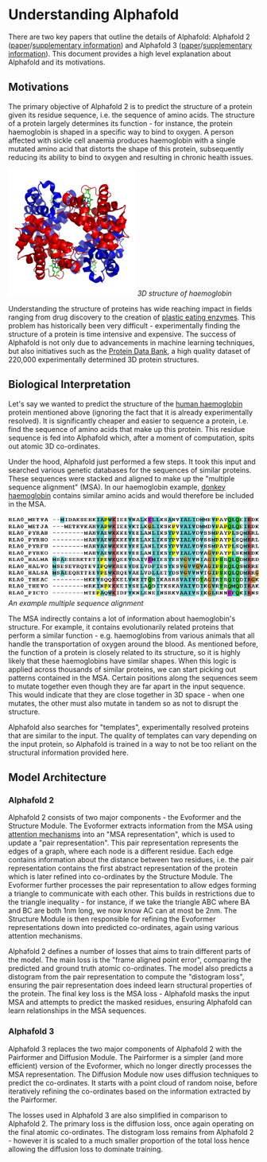 # Understanding Alphafold
There are two key papers that outline the details of Alphafold: Alphafold 2 ([paper](https://www.nature.com/articles/s41586-021-03819-2)/[supplementary information](https://static-content.springer.com/esm/art%3A10.1038%2Fs41586-021-03819-2/MediaObjects/41586_2021_3819_MOESM1_ESM.pdf)) and Alphafold 3 ([paper](https://www.nature.com/articles/s41586-024-07487-w)/[supplementary information](https://static-content.springer.com/esm/art%3A10.1038%2Fs41586-024-07487-w/MediaObjects/41586_2024_7487_MOESM1_ESM.pdf)). This document provides a high level explanation about Alphafold and its motivations.

## Motivations
The primary objective of Alphafold 2 is to predict the structure of a protein given its residue sequence, i.e. the sequence of amino acids. The structure of a protein largely determines its function - for instance, the protein haemoglobin is shaped in a specific way to bind to oxygen. A person affected with sickle cell anaemia produces haemoglobin with a single mutated amino acid that distorts the shape of this protein, subsequently reducing its ability to bind to oxygen and resulting in chronic health issues.

![Haemoglobin](assets/haemoglobin.png)
*3D structure of haemoglobin*

Understanding the structure of proteins has wide reaching impact in fields ranging from drug discovery to the creation of [plastic eating enzymes](https://deepmind.google/discover/blog/creating-plastic-eating-enzymes-that-could-save-us-from-pollution/). This problem has historically been very difficult - experimentally finding the structure of a protein is time intensive and expensive. The success of Alphafold is not only due to advancements in machine learning techniques, but also initiatives such as the [Protein Data Bank](https://www.rcsb.org/), a high quality dataset of 220,000 experimentally determined 3D protein structures.

## Biological Interpretation
Let's say we wanted to predict the structure of the [human haemoglobin](https://www.rcsb.org/structure/1a3n) protein mentioned above (ignoring the fact that it is already experimentally resolved). It is significantly cheaper and easier to sequence a protein, i.e. find the sequence of amino acids that make up this protein. This residue sequence is fed into Alphafold which, after a moment of computation, spits out atomic 3D co-ordinates.

Under the hood, Alphafold just performed a few steps. It took this input and searched various genetic databases for the sequences of similar proteins. These sequences were stacked and aligned to make up the "multiple sequence alignment" (MSA). In our haemoglobin example, [donkey haemoglobin](https://www.rcsb.org/sequence/1S0H) contains similar amino acids and would therefore be included in the MSA.

![MSA example](assets/msa-example.png)
*An example multiple sequence alignment*

The MSA indirectly contains a lot of information about haemoglobin's structure. For example, it contains evolutionarily related proteins that perform a similar function - e.g. haemoglobins from various animals that all handle the transportation of oxygen around the blood. As mentioned before, the function of a protein is closely related to its structure, so it is highly likely that these haemoglobins have similar shapes. When this logic is applied across thousands of similar proteins, we can start picking out patterns contained in the MSA. Certain positions along the sequences seem to mutate together even though they are far apart in the input sequence. This would indicate that they are close together in 3D space - when one mutates, the other must also mutate in tandem so as not to disrupt the structure.

Alphafold also searches for "templates", experimentally resolved proteins that are similar to the input. The quality of templates can vary depending on the input protein, so Alphafold is trained in a way to not be too reliant on the structural information provided here.

## Model Architecture
### Alphafold 2
Alphafold 2 consists of two major components - the Evoformer and the Structure Module. The Evoformer extracts information from the MSA using [attention mechanisms](https://en.wikipedia.org/wiki/Attention_(machine_learning)) into an "MSA representation", which is used to update a "pair representation". This pair representation represents the edges of a graph, where each node is a different residue. Each edge contains information about the distance between two residues, i.e. the pair representation contains the first abstract representation of the protein which is later refined into co-ordinates by the Structure Module. The Evoformer further processes the pair representation to allow edges forming a triangle to communicate with each other. This builds in restrictions due to the triangle inequality - for instance, if we take the triangle ABC where BA and BC are both 1nm long, we now know AC can at most be 2nm. The Structure Module is then responsible for refining the Evoformer representations down into predicted co-ordinates, again using various attention mechanisms.

Alphafold 2 defines a number of losses that aims to train different parts of the model. The main loss is the "frame aligned point error", comparing the predicted and ground truth atomic co-ordinates. The model also predicts a distogram from the pair representation to compute the "distogram loss", ensuring the pair representation does indeed learn structural properties of the protein. The final key loss is the MSA loss - Alphafold masks the input MSA and attempts to predict the masked residues, ensuring Alphafold can learn relationships in the MSA sequences.

### Alphafold 3
Alphafold 3 replaces the two major components of Alphafold 2 with the Pairformer and Diffusion Module. The Pairformer is a simpler (and more efficient) version of the Evoformer, which no longer directly processes the MSA representation. The Diffusion Module now uses diffusion techniques to predict the co-ordinates. It starts with a point cloud of random noise, before iteratively refining the co-ordinates based on the information extracted by the Pairformer.

The losses used in Alphafold 3 are also simplified in comparison to Alphafold 2. The primary loss is the diffusion loss, once again operating on the final atomic co-ordinates. The distogram loss remains from Alphafold 2 - however it is scaled to a much smaller proportion of the total loss hence allowing the diffusion loss to dominate training.
